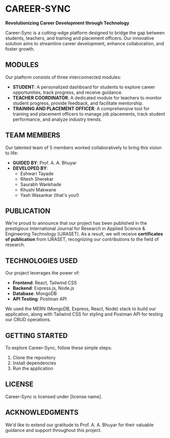 # **CAREER-SYNC**
**Revolutionizing Career Development through Technology**

Career-Sync is a cutting-edge platform designed to bridge the gap between students, teachers, and training and placement officers. Our innovative solution aims to streamline career development, enhance collaboration, and foster growth.

## **MODULES**
Our platform consists of three interconnected modules:

* **STUDENT**: A personalized dashboard for students to explore career opportunities, track progress, and receive guidance.
* **TEACHER COORDINATOR**: A dedicated module for teachers to monitor student progress, provide feedback, and facilitate mentorship.
* **TRAINING AND PLACEMENT OFFICER**: A comprehensive tool for training and placement officers to manage job placements, track student performance, and analyze industry trends.

## **TEAM MEMBERS**
Our talented team of 5 members worked collaboratively to bring this vision to life:

* **GUIDED BY**: Prof. A. A. Bhuyar
* **DEVELOPED BY**:
	+ Eshwari Tayade
	+ Ritesh Sherekar
	+ Saurabh Wankhade
	+ Khushi Makwane
	+ Yash Wasankar (that's you!)

## **PUBLICATION**
We're proud to announce that our project has been published in the prestigious International Journal for Research in Applied Science & Engineering Technology (IJRASET). As a result, we will receive **certificates of publication** from IJRASET, recognizing our contributions to the field of research.

## **TECHNOLOGIES USED**
Our project leverages the power of:

* **Frontend**: React, Tailwind CSS
* **Backend**: Express.js, Node.js
* **Database**: MongoDB
* **API Testing**: Postman API

We used the MERN (MongoDB, Express, React, Node) stack to build our application, along with Tailwind CSS for styling and Postman API for testing our CRUD operations.

## **GETTING STARTED**
To explore Career-Sync, follow these simple steps:

1. Clone the repository
2. Install dependencies
3. Run the application

## **LICENSE**
Career-Sync is licensed under [license name].

## **ACKNOWLEDGMENTS**
We'd like to extend our gratitude to Prof. A. A. Bhuyar for their valuable guidance and support throughout this project.